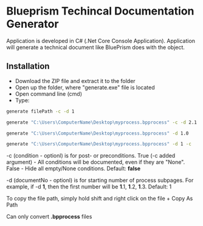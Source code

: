 # Blueprism Techincal Documentation Generator

Application is developed in C# (.Net Core Console Application). Application will generate a technical document like BluePrism does with the object.

## Installation

 - Download the ZIP file and extract it to the folder
 - Open up the folder, where "generate.exe" file is located
 - Open command line (cmd)
 - Type:
```sh
generate filePath -c -d 1
```

```sh
generate "C:\Users\ComputerName\Desktop\myprocess.bpprocess" -c -d 2.1
```
```sh
generate "C:\Users\ComputerName\Desktop\myprocess.bpprocess" -d 1.0
```
```sh
generate "C:\Users\ComputerName\Desktop\myprocess.bpprocess" -d 1 -c
```

-c (condition - optionl) is for post- or preconditions. True (-c added argument) - All conditions will be documented, even if they are "None". False - Hide all empty/None conditions. Default: **false**

-d (documentNo - optionl) is for starting number of process subpages. For example, if -d **1**, then the first number will be **1**.1, **1**.2, **1**.3. Default: 1

To copy the file path, simply hold shift and right click on the file + Copy As Path

Can only convert **.bpprocess** files